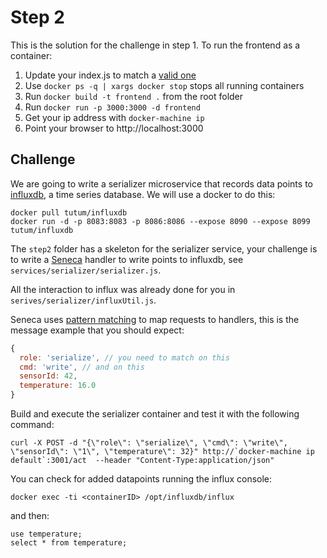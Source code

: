 # Step 2

This is the solution for the challenge in step 1. To run the frontend as a container:

1. Update your index.js to match a [valid one][]
2. Use `docker ps -q | xargs docker stop` stops all running containers
3. Run `docker build -t frontend .` from the root folder
4. Run `docker run -p 3000:3000 -d frontend`
5. Get your ip address with `docker-machine ip`
6. Point your browser to http://localhost:3000

## Challenge

We are going to write a serializer microservice that records data points
to [influxdb](https://influxdb.com/), a time series database. We will
use a docker to do this:

```
docker pull tutum/influxdb
docker run -d -p 8083:8083 -p 8086:8086 --expose 8090 --expose 8099 tutum/influxdb
```

The `step2` folder has a skeleton for the serializer service, your
challenge is to write a [Seneca](http://senecajs.org) handler to write
points to influxdb, see `services/serializer/serializer.js`.

All the interaction to influx was already done for you in
`serives/serializer/influxUtil.js`.

Seneca uses [pattern matching]() to map requests to handlers, this is
the message example that you should expect:

```js
{
  role: 'serialize', // you need to match on this
  cmd: 'write', // and on this
  sensorId: 42,
  temperature: 16.0
}
```

Build and execute the serializer container and test it with the
following command:

```
curl -X POST -d "{\"role\": \"serialize\", \"cmd\": \"write\", \"sensorId\": \"1\", \"temperature\": 32}" http://`docker-machine ip default`:3001/act  --header "Content-Type:application/json"
```

You can check for added datapoints running the influx console:

```
docker exec -ti <containerID> /opt/influxdb/influx
```

and then:

```
use temperature;
select * from temperature;
```

[valid one]: ./frontend/api/index.js
